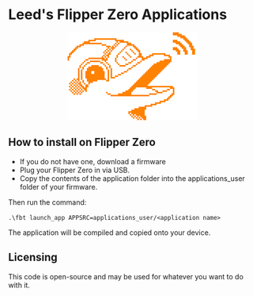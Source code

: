 # Leed's Flipper Zero Applications

 <div style="text-align:center"><img src="Misc/ledpulser/assets/flipper_logo_orange.png"/></div>

## How to install on Flipper Zero
- If you do not have one, download a firmware<br>
- Plug your Flipper Zero in via USB. <br>
- Copy the contents of the application folder into the applications_user folder of your firmware. <br> 

Then run the command: 
 ```
.\fbt launch_app APPSRC=applications_user/<application name>
 ```
The application will be compiled and copied onto your device. 

## Licensing
This code is open-source and may be used for whatever you want to do with it. 